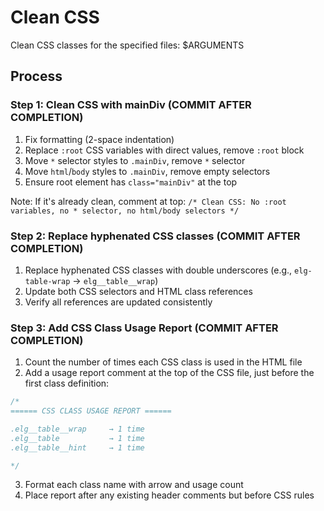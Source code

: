 # Clean CSS

Clean CSS classes for the specified files: $ARGUMENTS

## Process

### Step 1: Clean CSS with mainDiv (COMMIT AFTER COMPLETION)
1. Fix formatting (2-space indentation)
2. Replace `:root` CSS variables with direct values, remove `:root` block
3. Move `*` selector styles to `.mainDiv`, remove `*` selector
4. Move `html`/`body` styles to `.mainDiv`, remove empty selectors
5. Ensure root element has `class="mainDiv"` at the top

Note: If it's already clean, comment at top: `/* Clean CSS: No :root variables, no * selector, no html/body selectors */`


### Step 2: Replace hyphenated CSS classes (COMMIT AFTER COMPLETION)
1. Replace hyphenated CSS classes with double underscores (e.g., `elg-table-wrap` → `elg__table__wrap`)
2. Update both CSS selectors and HTML class references
3. Verify all references are updated consistently


### Step 3: Add CSS Class Usage Report (COMMIT AFTER COMPLETION)
1. Count the number of times each CSS class is used in the HTML file
2. Add a usage report comment at the top of the CSS file, just before the first class definition:
```css
/*
====== CSS CLASS USAGE REPORT ======

.elg__table__wrap     → 1 time
.elg__table           → 1 time
.elg__table__hint     → 1 time

*/
```
3. Format each class name with arrow and usage count
4. Place report after any existing header comments but before CSS rules


